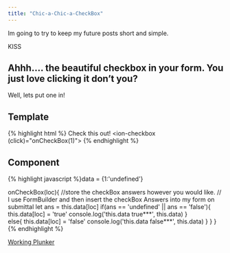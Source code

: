 ```yaml
--- 
title: "Chic-a-Chic-a-CheckBox" 
---
```


<p>Im going to try to keep my future posts short and simple.<p>
<p>KISS</p>

<h2 class="section-heading">Ahhh…. the beautiful checkbox in your form.  You just love clicking it don’t you?</h2>

<p>Well, lets put one in!</p>

<h2 class="section-heading">Template</h2>

{% highlight html %}<ion-item>
	<ion-label>Check this out!</ion-label>
  	<ion-checkbox (click)="onCheckBox(1)"></ion-checkbox>
</ion-item>
{% endhighlight %}

<h2 class="section-heading">Component</h2>

{% highlight javascript %}data = {1:'undefined'}

onCheckBox(loc){
    //store the checkBox answers however you would like.
    // I use FormBuilder and then insert the checkBox Answers into my form on submittal
    let ans = this.data[loc]
    if(ans == 'undefined' || ans == 'false'){
      	this.data[loc] = 'true' 
      	console.log('this.data true***', this.data)
    }  
    else{
	    this.data[loc] = 'false'
	    console.log('this.data false***', this.data) 
		}
 	}
}
{% endhighlight %}

<p><a href="http://embed.plnkr.co/v62Q3X/">Working Plunker</a></p>


